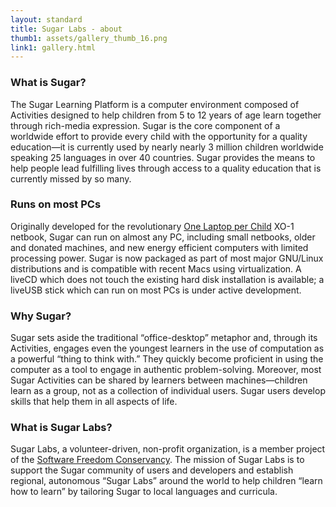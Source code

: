 ```yaml
---
layout: standard
title: Sugar Labs - about
thumb1: assets/gallery_thumb_16.png
link1: gallery.html
---
```

### What is Sugar?
The Sugar Learning Platform is a computer environment composed of Activities designed to help children from 5 to 12 years of age learn together through rich-media expression. Sugar is the core component of a worldwide effort to provide every child with the opportunity for a quality education—it is currently used by nearly nearly 3 million children worldwide speaking 25 languages in over 40 countries. Sugar provides the means to help people lead fulfilling lives through access to a quality education that is currently missed by so many.

### Runs on most PCs
Originally developed for the revolutionary [One Laptop per Child](http://www.laptop.org/) XO-1 netbook, Sugar can run on almost any PC, including small netbooks, older and donated machines, and new energy efficient computers with limited processing power. Sugar is now packaged as part of most major GNU/Linux distributions and is compatible with recent Macs using virtualization. A liveCD which does not touch the existing hard disk installation is available; a liveUSB stick which can run on most PCs is under active development.

### Why Sugar?
Sugar sets aside the traditional “office-desktop” metaphor and, through its Activities, engages even the youngest learners in the use of computation as a powerful “thing to think with.” They quickly become proficient in using the computer as a tool to engage in authentic problem-solving. Moreover, most Sugar Activities can be shared by learners between machines—children learn as a group, not as a collection of individual users. Sugar users develop skills that help them in all aspects of life.

### What is Sugar Labs?
Sugar Labs, a volunteer-driven, non-profit organization, is a member project of the [Software Freedom Conservancy](http://conservancy.softwarefreedom.org/). The mission of Sugar Labs is to support the Sugar community of users and developers and establish regional, autonomous “Sugar Labs” around the world to help children “learn how to learn” by tailoring Sugar to local languages and curricula.
